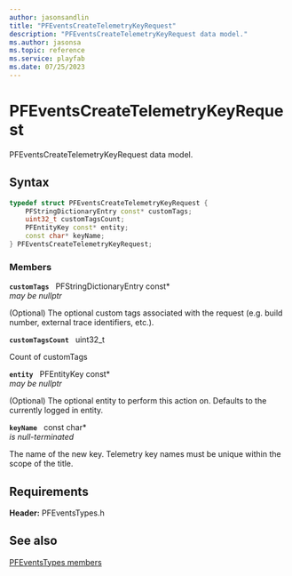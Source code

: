 ```yaml
---
author: jasonsandlin
title: "PFEventsCreateTelemetryKeyRequest"
description: "PFEventsCreateTelemetryKeyRequest data model."
ms.author: jasonsa
ms.topic: reference
ms.service: playfab
ms.date: 07/25/2023
---
```


# PFEventsCreateTelemetryKeyRequest  

PFEventsCreateTelemetryKeyRequest data model.  

## Syntax  
  
```cpp
typedef struct PFEventsCreateTelemetryKeyRequest {  
    PFStringDictionaryEntry const* customTags;  
    uint32_t customTagsCount;  
    PFEntityKey const* entity;  
    const char* keyName;  
} PFEventsCreateTelemetryKeyRequest;  
```
  
### Members  
  
**`customTags`** &nbsp; PFStringDictionaryEntry const*  
*may be nullptr*  
  
(Optional) The optional custom tags associated with the request (e.g. build number, external trace identifiers, etc.).
  
**`customTagsCount`** &nbsp; uint32_t  
  
Count of customTags
  
**`entity`** &nbsp; PFEntityKey const*  
*may be nullptr*  
  
(Optional) The optional entity to perform this action on. Defaults to the currently logged in entity.
  
**`keyName`** &nbsp; const char*  
*is null-terminated*  
  
The name of the new key. Telemetry key names must be unique within the scope of the title.
  
  
## Requirements  
  
**Header:** PFEventsTypes.h
  
## See also  
[PFEventsTypes members](../pfeventstypes_members.md)  

  
  
